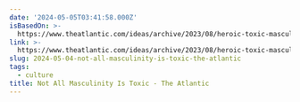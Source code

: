 ```yaml
---
date: '2024-05-05T03:41:58.000Z'
isBasedOn: >-
  https://www.theatlantic.com/ideas/archive/2023/08/heroic-toxic-masculinity-boys/675172/
link: >-
  https://www.theatlantic.com/ideas/archive/2023/08/heroic-toxic-masculinity-boys/675172/
slug: 2024-05-04-not-all-masculinity-is-toxic-the-atlantic
tags:
  - culture
title: Not All Masculinity Is Toxic - The Atlantic
---
```


